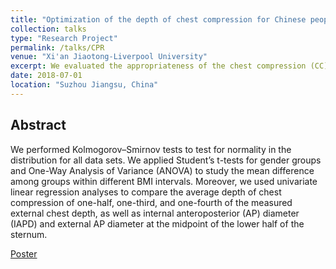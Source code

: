 ```yaml
---
title: "Optimization of the depth of chest compression for Chinese people in cardiopulmonary resuscitation (CPR)"
collection: talks
type: "Research Project"
permalink: /talks/CPR
venue: "Xi'an Jiaotong-Liverpool University"
excerpt: We evaluated the appropriateness of the chest compression (CC) depth recommended in the current CPR guidelines and to characterize the optimal CC depth for an adult by body mass index (BMI).
date: 2018-07-01
location: "Suzhou Jiangsu, China"
---
```


## Abstract
We performed Kolmogorov–Smirnov tests to test for normality in the distribution for all data sets. We applied Student’s t-tests for gender groups and One-Way Analysis of Variance (ANOVA) to study the mean difference among groups within different BMI intervals. Moreover, we used univariate linear regression analyses to compare the average depth of chest compression of one-half, one-third, and one-fourth of the measured external chest depth, as well as internal anteroposterior (AP) diameter (IAPD) and external AP diameter at the midpoint of the lower half of the sternum.

[Poster](/files/201866-share.pdf)
